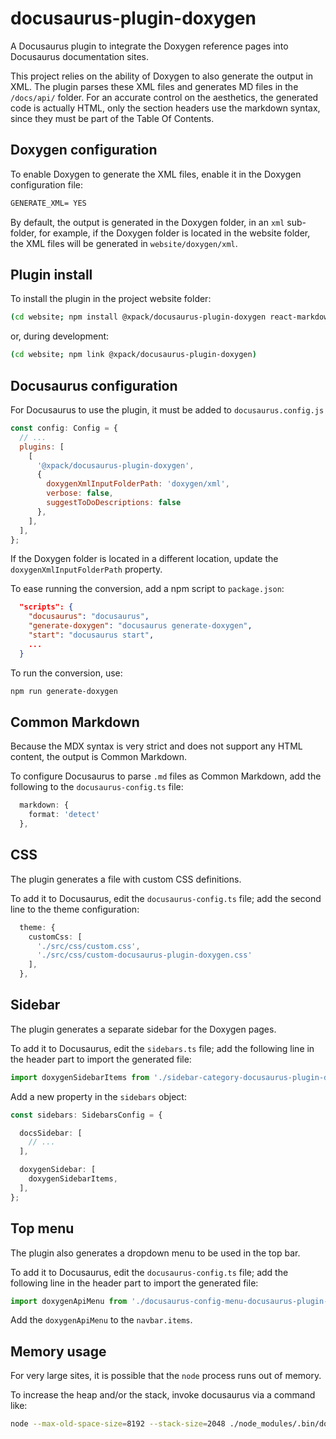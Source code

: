 # docusaurus-plugin-doxygen

A Docusaurus plugin to integrate the Doxygen reference pages into Docusaurus documentation sites.

This project relies on the ability of Doxygen to also generate the output in XML.
The plugin parses these XML files and generates MD files
in the `/docs/api/` folder. For an accurate control on the aesthetics,
the generated code is actually HTML, only the section headers use the
markdown syntax, since they must be part of the Table Of Contents.

## Doxygen configuration

To enable Doxygen to generate the XML files, enable it in the Doxygen
configuration file:

```txt
GENERATE_XML= YES
```

By default, the output is generated in the Doxygen folder, in an `xml`
sub-folder, for example, if the Doxygen folder is located in the
website folder, the XML files will be generated in `website/doxygen/xml`.

## Plugin install

To install the plugin in the project website folder:

```sh
(cd website; npm install @xpack/docusaurus-plugin-doxygen react-markdown --save-dev)
```

or, during development:

```sh
(cd website; npm link @xpack/docusaurus-plugin-doxygen)
```

## Docusaurus configuration

For Docusaurus to use the plugin, it must be added to `docusaurus.config.js`

```js
const config: Config = {
  // ...
  plugins: [
    [
      '@xpack/docusaurus-plugin-doxygen',
      {
        doxygenXmlInputFolderPath: 'doxygen/xml',
        verbose: false,
        suggestToDoDescriptions: false
      },
    ],
  ],
};
```

If the Doxygen folder is located in a different location, update the
`doxygenXmlInputFolderPath` property.

To ease running the conversion, add a npm script to `package.json`:

```json
  "scripts": {
    "docusaurus": "docusaurus",
    "generate-doxygen": "docusaurus generate-doxygen",
    "start": "docusaurus start",
    ...
  }
```

To run the conversion, use:

```sh
npm run generate-doxygen
```

## Common Markdown

Because the MDX syntax is very strict and does not support any HTML
content, the output is Common Markdown.

To configure Docusaurus to parse `.md` files as Common Markdown, add
the following to the `docusaurus-config.ts` file:

```ts
  markdown: {
    format: 'detect'
  },
```

## CSS

The plugin generates a file with custom CSS definitions.

To add it to Docusaurus, edit the `docusaurus-config.ts` file; add the
second line to the theme configuration:

```ts
  theme: {
    customCss: [
      './src/css/custom.css',
      './src/css/custom-docusaurus-plugin-doxygen.css'
    ],
  },
```

## Sidebar

The plugin generates a separate sidebar for the Doxygen pages.

To add it to Docusaurus, edit the `sidebars.ts` file; add the
following line in the header part to import the generated file:

```ts
import doxygenSidebarItems from './sidebar-category-docusaurus-plugin-doxygen.json';
```

Add a new property in the `sidebars` object:

```ts
const sidebars: SidebarsConfig = {

  docsSidebar: [
    // ...
  ],

  doxygenSidebar: [
    doxygenSidebarItems,
  ],
};
```

## Top menu

The plugin also generates a dropdown menu to be used in the top bar.

To add it to Docusaurus, edit the `docusaurus-config.ts` file; add the
following line in the header part to import the generated file:

```ts
import doxygenApiMenu from './docusaurus-config-menu-docusaurus-plugin-doxygen.json'
```

Add the `doxygenApiMenu` to the `navbar.items`.

## Memory usage

For very large sites, it is possible that the `node` process runs out of memory.

To increase the heap and/or the stack, invoke docusaurus via a command like:

```sh
node --max-old-space-size=8192 --stack-size=2048 ./node_modules/.bin/docusaurus generate-doxygen
```
